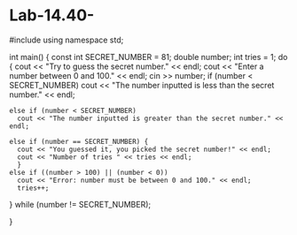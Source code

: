 # Lab-14.40-
#include <iostream>
using namespace std;

int main() {
  const int SECRET_NUMBER = 81;
  double number;
  int tries = 1;
   do { 
      cout << "Try to guess the secret number." << endl;
      cout << "Enter a number between 0 and 100." << endl;
      cin >> number;
    if (number < SECRET_NUMBER) 
      cout << "The number inputted is less than the secret number." << endl;
  
    else if (number < SECRET_NUMBER) 
      cout << "The number inputted is greater than the secret number." << endl;
  
    else if (number == SECRET_NUMBER) {
      cout << "You guessed it, you picked the secret number!" << endl;
      cout << "Number of tries " << tries << endl; 
      }
    else if ((number > 100) || (number < 0))
      cout << "Error: number must be between 0 and 100." << endl;
      tries++;
      
  }
  while (number != SECRET_NUMBER);




}
